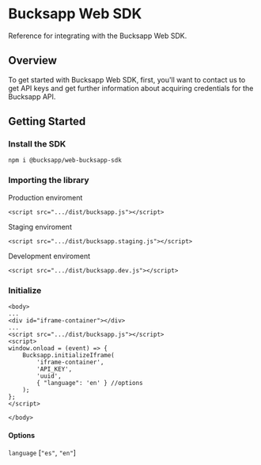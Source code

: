 # Bucksapp Web SDK

Reference for integrating with the Bucksapp Web SDK.

## Overview

To get started with Bucksapp Web SDK, first, you'll want to contact us to get API keys and get further information about acquiring credentials for the Bucksapp API.

## Getting Started

### Install the SDK

```
npm i @bucksapp/web-bucksapp-sdk
```

### Importing the library

Production enviroment

```
<script src=".../dist/bucksapp.js"></script>
```

Staging enviroment

```
<script src=".../dist/bucksapp.staging.js"></script>
```

Development enviroment

```
<script src=".../dist/bucksapp.dev.js"></script>
```

### Initialize

```
<body>
...
<div id="iframe-container"></div>
...
<script src=".../dist/bucksapp.js"></script>
<script>
window.onload = (event) => {
    Bucksapp.initializeIframe(
        'iframe-container',
        'API_KEY',
        'uuid',
        { "language": 'en' } //options
    );
};
</script>

</body>
```

#### Options

`language` [`"es"`, `"en"`]

